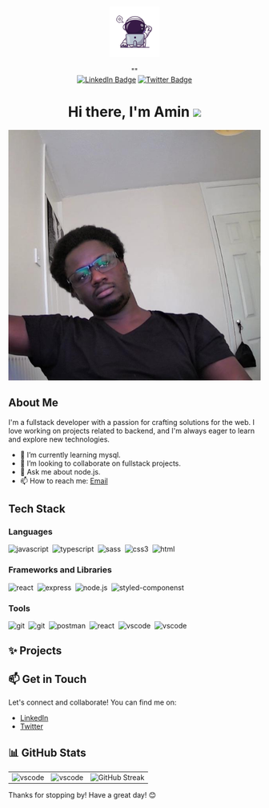 <div id="header" align="center">
  <img src="https://github.com/Aamin88/Aamin88/blob/main/assets/8000-210.png" width="100"/>

  <div align='center'><img src="https://komarev.com/ghpvc/?username=Aamin88&style=for-the-badge&color=blue" alt=""/></div>
  ""

<div id="badges">
  <a href="https://www.linkedin.com/in/aminalhassan01/"><img src="https://img.shields.io/badge/LinkedIn-blue?style=for-the-badge&logo=linkedin&logoColor=white" alt="LinkedIn Badge"/></a>
<a href="https://x.com/AminForkah"><img src="https://img.shields.io/badge/Twitter-blue?style=for-the-badge&logo=x&logoColor=white" alt="Twitter Badge"/></a>
</div>
<h1>
Hi there, I'm Amin
    <img src="https://media.giphy.com/media/hvRJCLFzcasrR4ia7z/giphy.gif" width="30px"/>
  </h1>
</div>

<div align="center">
  <img src="https://github.com/Aamin88/Aamin88/blob/main/assets/hero.jpeg" width="640" height="500"/>
</div>

## About Me

I'm a fullstack developer with a passion for crafting solutions for the web. I love working on projects related to backend, and I'm always eager to learn and explore new technologies.

- 🌱 I’m currently learning mysql.
- 👯 I’m looking to collaborate on fullstack projects.
- 💬 Ask me about node.js.
- 📫 How to reach me: [Email](forkahamin@yahoo.co.uk) 

## Tech Stack

### Languages

<img src="https://img.shields.io/badge/-JavaScript-black?style=flat-square&logo=javascript" title="javascript" alt="javascript" width="60" height="20"/>&nbsp;
<img src="https://img.shields.io/badge/-TypeScript-black?style=flat-square&logo=typescript" title="Typescript" alt="typescript" width="60" height="20"/>&nbsp;
<img src="https://img.shields.io/badge/-SASS-black?style=flat-square&logo=sass" title="sass" alt="sass" width="60" height="20"/>&nbsp;
<img src="https://img.shields.io/badge/-CSS-black?style=flat-square&logo=css3" title="css3" alt="css3" width="60" height="20"/>&nbsp;
<img src="https://img.shields.io/badge/-HTML5-black?style=flat-square&logo=html5" title="html" alt="html" width="60" height="20"/>&nbsp;

<!-- <img src="https://img.shields.io/badge/-Python-black?style=flat-square&logo=python" title="React" alt="React" width="100" height="40"/>&nbsp;
<img src="https://img.shields.io/badge/-Mysql-black?style=flat-square&logo=mysql" title="React" alt="React" width="100" height="40"/>&nbsp; -->

### Frameworks and Libraries

<img src="https://img.shields.io/badge/-React-black?style=flat-square&logo=react" title='react' alt="react" height="20" width="60"/>&nbsp;
<img src="https://img.shields.io/badge/-Express-black?style=flat-square&logo=express" title='express' alt="express" height="20" width="100"/>&nbsp;
<img src="https://img.shields.io/badge/-NODE-black?style=flat-square&logo=node.js" title='node.js' alt="node.js" height="20" width="60"/>&nbsp;
<img src="https://img.shields.io/badge/-StyledComponents-black?style=flat-square&logo=Styled-Components" title='styled-componenst' alt="styled-componenst" height="20" width="140"/>&nbsp;

### Tools

<img src="https://img.shields.io/badge/-Git-black?style=flat-square&logo=git" title='git' alt="git" height="20" width="100"/>&nbsp;
<img src="https://img.shields.io/badge/-Github-black?style=flat-square&logo=github" title='git' alt="git" height="20" width="60"/>&nbsp;
<img src="https://img.shields.io/badge/-Postman-black?style=flat-square&logo=postman" title='postman' alt="postman" height="20" width="60"/>&nbsp;
<img src="https://img.shields.io/badge/-MONGODB-black?style=flat-square&logo=mongodb" title='react' alt="react" height="20" width="60"/>&nbsp;
<img src="https://img.shields.io/badge/-VS%20Code-black?style=flat-square&logo=visual-studio-code" title='vscode' alt="vscode" height="20" width="100"/>&nbsp;
<img src="https://img.shields.io/badge/-Chrome%20Dev%20Tools-black?style=flat-square&logo=chrome-dev-tools" title='vscode' alt="vscode" height="20" width="60"/>&nbsp;

## ✨ Projects

<!-- #### [Project Name](https://github.com/your-username/project-repo)

![Project Banner](https://github.com/your-username/project-repo/blob/main/banner.jpg)

A brief description of this awesome project. Key features include [Feature 1], [Feature 2], and [Feature 3]. Built with [Technologies Used]. -->

## 📫 Get in Touch

Let's connect and collaborate! You can find me on:

- [LinkedIn](https://linkedin.com/in/aminalhassan01/)
- [Twitter](https://twitter.com/aminforkah)
<!-- - [Blog](https://yourblog.com) -->

<!-- ##✍️  Blog Posts

- [How I built a [Project/Tool]](https://yourblog.com/link-to-post)
- [Understanding [Technology/Concept]](https://yourblog.com/link-to-post)
- [Tips for [Related Topic]](https://yourblog.com/link-to-post) -->

## 📊 GitHub Stats

|                                                                                                                                                              |                                                                                                                                                                        |                                                                                                                            |
| :----------------------------------------------------------------------------------------------------------------------------------------------------------- | :--------------------------------------------------------------------------------------------------------------------------------------------------------------------- | :------------------------------------------------------------------------------------------------------------------------- |
| <img src="https://github-readme-stats.vercel.app/api?username=aamin88&show_icons=true&theme=radical" title='vscode' alt="vscode" height="auto" width="500"/> | <img src="https://github-readme-stats.vercel.app/api/top-langs/?username=aamin88&layout=compact&theme=radical" title='vscode' alt="vscode" height="auto" width="500"/> | <img src="https://streak-stats.demolab.com?user=aamin88&theme=tokyonight" height="auto" width="500" alt="GitHub Streak" /> |

Thanks for stopping by! Have a great day! 😊
